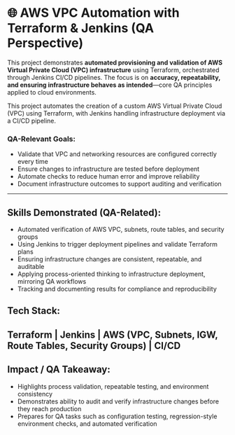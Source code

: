 # 🌐 AWS VPC Automation with Terraform & Jenkins (QA Perspective)

This project demonstrates **automated provisioning and validation of AWS Virtual Private Cloud (VPC) infrastructure** using Terraform, orchestrated through Jenkins CI/CD pipelines. The focus is on **accuracy, repeatability, and ensuring infrastructure behaves as intended**—core QA principles applied to cloud environments.

This project automates the creation of a custom AWS Virtual Private Cloud (VPC) using Terraform, with Jenkins handling infrastructure deployment via a CI/CD pipeline.

### QA-Relevant Goals:

- Validate that VPC and networking resources are configured correctly every time
- Ensure changes to infrastructure are tested before deployment
- Automate checks to reduce human error and improve reliability
- Document infrastructure outcomes to support auditing and verification

--- 
## Skills Demonstrated (QA-Related):

- Automated verification of AWS VPC, subnets, route tables, and security groups
- Using Jenkins to trigger deployment pipelines and validate Terraform plans
- Ensuring infrastructure changes are consistent, repeatable, and auditable
- Applying process-oriented thinking to infrastructure deployment, mirroring QA workflows
- Tracking and documenting results for compliance and reproducibility

## Tech Stack:
Terraform | Jenkins | AWS (VPC, Subnets, IGW, Route Tables, Security Groups) | CI/CD
---
## Impact / QA Takeaway:

- Highlights process validation, repeatable testing, and environment consistency
- Demonstrates ability to audit and verify infrastructure changes before they reach production
- Prepares for QA tasks such as configuration testing, regression-style environment checks, and automated verification
